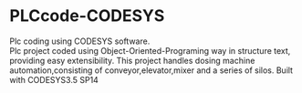 # PLCcode-CODESYS
Plc coding using CODESYS software.  
Plc project coded using Object-Oriented-Programing way in
structure text, providing easy extensibility.
This project handles dosing machine automation,consisting of conveyor,elevator,mixer
and a series of silos. Built with CODESYS3.5 SP14
